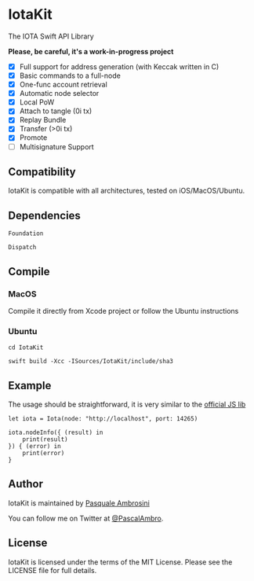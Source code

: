 # IotaKit

The IOTA Swift API Library

**Please, be careful, it's a work-in-progress project**

- [x] Full support for address generation (with Keccak written in C)
- [x] Basic commands to a full-node
- [x] One-func account retrieval
- [x] Automatic node selector
- [x] Local PoW
- [x] Attach to tangle (0i tx)
- [x] Replay Bundle
- [x] Transfer (>0i tx)
- [x] Promote
- [ ] Multisignature Support

## Compatibility

IotaKit is compatible with all architectures, tested on iOS/MacOS/Ubuntu.

## Dependencies

`Foundation`

`Dispatch`

## Compile

### MacOS

Compile it directly from Xcode project or follow the Ubuntu instructions

### Ubuntu

`cd IotaKit`

`swift build -Xcc -ISources/IotaKit/include/sha3`

## Example

The usage should be straightforward, it is very similar to the [official JS lib](https://github.com/iotaledger/iota.lib.js)

```
let iota = Iota(node: "http://localhost", port: 14265)

iota.nodeInfo({ (result) in
	print(result)
}) { (error) in
	print(error)
}
```

## Author

IotaKit is maintained by [Pasquale Ambrosini](https://pascalbros.github.io)

You can follow me on Twitter at [@PascalAmbro](http://twitter.com/PascalAmbro).


## License
IotaKit is licensed under the terms of the MIT License. Please see the LICENSE file for full details.
